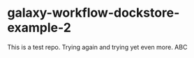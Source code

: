 # galaxy-workflow-dockstore-example-2

This is a test repo. Trying again and trying yet even more. ABC
